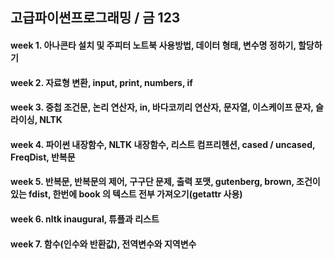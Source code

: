 ## 고급파이썬프로그래밍 / 금 123 

#### week 1. 아나콘타 설치 및 주피터 노트북 사용방법, 데이터 형태, 변수명 정하기, 할당하기
#### week 2. 자료형 변환, input, print, numbers, if 
#### week 3. 중첩 조건문, 논리 연산자, in, 바다코끼리 연산자, 문자열, 이스케이프 문자, 슬라이싱, NLTK
#### week 4. 파이썬 내장함수, NLTK 내장함수, 리스트 컴프리헨션, cased / uncased, FreqDist, 반복문 
#### week 5. 반복문, 반복문의 제어, 구구단 문제, 출력 포맷, gutenberg, brown, 조건이 있는 fdist, 한번에 book 의 텍스트 전부 가져오기(getattr 사용)
#### week 6. nltk inaugural, 튜플과 리스트
#### week 7. 함수(인수와 반환값), 전역변수와 지역변수
